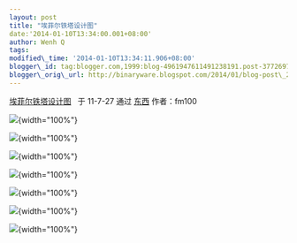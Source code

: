 ```yaml
--- 
layout: post 
title: "埃菲尔铁塔设计图" 
date:'2014-01-10T13:34:00.001+08:00' 
author: Wenh Q
tags:
modified\_time: '2014-01-10T13:34:11.906+08:00' 
blogger\_id: tag:blogger.com,1999:blog-4961947611491238191.post-3772697275666020700
blogger\_orig\_url: http://binaryware.blogspot.com/2014/01/blog-post\_2308.html
---
```

[埃菲尔铁塔设计图](http://item.feedsky.com/~feedsky/dongxinet/~8172838/540456545/6276617/1/item.html) 
 于 11-7-27 通过 [东西](http://dongxi.net/) 作者：fm100





![](https://images-blogger-opensocial.googleusercontent.com/gadgets/proxy?url=http%3A%2F%2Fwww.howtobearetronaut.com%2Fwp-content%2Fuploads%2F2010%2F11%2FEiffel-Blueprints-1.jpg&container=blogger&gadget=a&rewriteMime=image%2F*){width="100%"}



![](https://images-blogger-opensocial.googleusercontent.com/gadgets/proxy?url=http%3A%2F%2Fwww.howtobearetronaut.com%2Fwp-content%2Fuploads%2F2010%2F11%2FEiffel-Blueprints-2.jpg&container=blogger&gadget=a&rewriteMime=image%2F*){width="100%"}



![](https://images-blogger-opensocial.googleusercontent.com/gadgets/proxy?url=http%3A%2F%2Fwww.howtobearetronaut.com%2Fwp-content%2Fuploads%2F2010%2F11%2FEiffel-Blueprints-1.jpg&container=blogger&gadget=a&rewriteMime=image%2F*){width="100%"}



![](https://images-blogger-opensocial.googleusercontent.com/gadgets/proxy?url=http%3A%2F%2Fwww.howtobearetronaut.com%2Fwp-content%2Fuploads%2F2010%2F11%2FEiffel-Blueprints-3.jpg&container=blogger&gadget=a&rewriteMime=image%2F*){width="100%"}



![](https://images-blogger-opensocial.googleusercontent.com/gadgets/proxy?url=http%3A%2F%2Fwww.howtobearetronaut.com%2Fwp-content%2Fuploads%2F2010%2F11%2FEiffel-Blueprints-4.jpg&container=blogger&gadget=a&rewriteMime=image%2F*){width="100%"}



![](https://images-blogger-opensocial.googleusercontent.com/gadgets/proxy?url=http%3A%2F%2Fwww.howtobearetronaut.com%2Fwp-content%2Fuploads%2F2010%2F11%2FEiffel-Blueprints-5.jpg&container=blogger&gadget=a&rewriteMime=image%2F*){width="100%"}



![](https://images-blogger-opensocial.googleusercontent.com/gadgets/proxy?url=http%3A%2F%2Fwww.howtobearetronaut.com%2Fwp-content%2Fuploads%2F2010%2F11%2FEiffel-Blueprints-6.jpg&container=blogger&gadget=a&rewriteMime=image%2F*){width="100%"}




